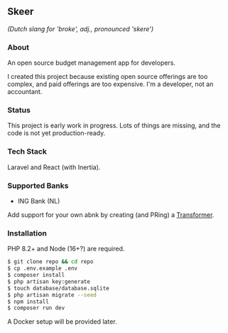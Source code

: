 ## Skeer

*(Dutch slang for 'broke', adj., pronounced 'skere')*

### About

An open source budget management app for developers.

I created this project because existing open source offerings are too complex, and paid offerings are too expensive. I'm
a developer, not an accountant.

### Status

This project is early work in progress. Lots of things are missing, and the code is not yet production-ready.

### Tech Stack

Laravel and React (with Inertia).

### Supported Banks

- ING Bank (NL)

Add support for your own abnk by creating (and PRing) a [Transformer](app/Domain/Transaction/Transformers).

### Installation

PHP 8.2+ and Node (16+?) are required.

```sh
$ git clone repo && cd repo
$ cp .env.example .env
$ composer install
$ php artisan key:generate
$ touch database/database.sqlite
$ php artisan migrate --seed
$ npm install
$ composer run dev
```

A Docker setup will be provided later.
